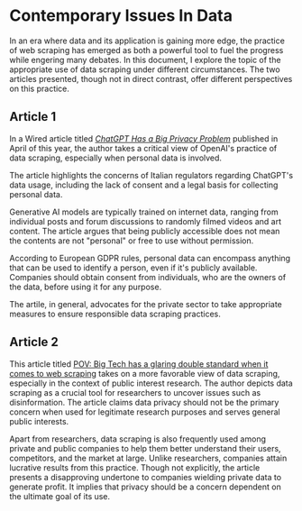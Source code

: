 # Contemporary Issues In Data
In an era where data and its application is gaining more edge, the practice of web scraping has emerged as both a powerful tool to fuel the progress while engering many debates. In this document, I explore the topic of the appropriate use of data scraping under different circumstances. The two articles presented, though not in direct contrast, offer different perspectives on this practice.

## Article 1
In a Wired article titled [_ChatGPT Has a Big Privacy Problem_](https://www.wired.com/story/italy-ban-chatgpt-privacy-gdpr/) published in April of this year, the author takes a critical view of OpenAI's practice of data scraping, especially when personal data is involved.

The article highlights the concerns of Italian regulators regarding ChatGPT's data usage, including the lack of consent and a legal basis for collecting personal data.

Generative AI models are typically trained on internet data, ranging from individual posts and forum discussions to randomly filmed videos and art content. The article argues that being publicly accessible does not mean the contents are not "personal" or free to use without permission.

According to European GDPR rules, personal data can encompass anything that can be used to identify a person, even if it's publicly available. Companies should obtain consent from individuals, who are the owners of the data, before using it for any purpose. 

The artile, in general, advocates for the private sector to take appropriate measures to ensure responsible data scraping practices.

## Article 2
This article titled [POV: Big Tech has a glaring double standard when it comes to web scraping](https://www.fastcompany.com/90882752/pov-big-tech-has-a-glaring-double-standard-when-it-comes-to-web-scraping) takes on a more favorable view of data scraping, especially in the context of public interest research. The author depicts data scraping as a crucial tool for researchers to uncover issues such as disinformation. The article claims data privacy should not be the primary concern when used for legitimate research purposes and serves general public interests. 

Apart from researchers, data scraping is also frequently used among private and public companies to help them better understand their users, competitors, and the market at large. Unlike researchers, companies attain lucrative results from this practice. Though not explicitly, the article presents a disapproving undertone to companies wielding private data to generate profit. It implies that privacy should be a concern dependent on the ultimate goal of its use. 

